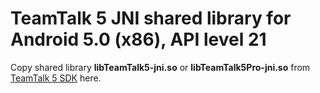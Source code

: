 # TeamTalk 5 JNI shared library for Android 5.0 (x86), API level 21

Copy shared library **libTeamTalk5-jni.so** or
**libTeamTalk5Pro-jni.so** from [TeamTalk 5
SDK](http://bearware.dk/?page_id=419) here.
